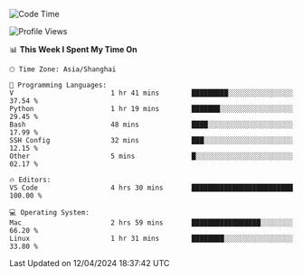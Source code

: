 <!--START_SECTION:waka-->
![Code Time](http://img.shields.io/badge/Code%20Time-391%20hrs%2032%20mins-blue)

![Profile Views](http://img.shields.io/badge/Profile%20Views-2-blue)

📊 **This Week I Spent My Time On** 

```text
🕑︎ Time Zone: Asia/Shanghai

💬 Programming Languages: 
V                        1 hr 41 mins        █████████░░░░░░░░░░░░░░░░   37.54 % 
Python                   1 hr 19 mins        ███████░░░░░░░░░░░░░░░░░░   29.45 % 
Bash                     48 mins             ████░░░░░░░░░░░░░░░░░░░░░   17.99 % 
SSH Config               32 mins             ███░░░░░░░░░░░░░░░░░░░░░░   12.15 % 
Other                    5 mins              █░░░░░░░░░░░░░░░░░░░░░░░░   02.17 % 

🔥 Editors: 
VS Code                  4 hrs 30 mins       █████████████████████████   100.00 % 

💻 Operating System: 
Mac                      2 hrs 59 mins       █████████████████░░░░░░░░   66.20 % 
Linux                    1 hr 31 mins        ████████░░░░░░░░░░░░░░░░░   33.80 % 
```


 Last Updated on 12/04/2024 18:37:42 UTC
<!--END_SECTION:waka-->
